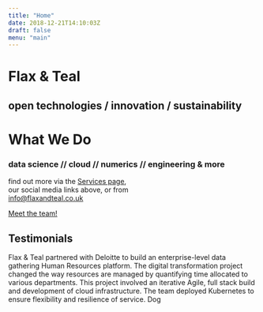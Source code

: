 ```yaml
---
title: "Home"
date: 2018-12-21T14:10:03Z
draft: false
menu: "main"
---
```


# Flax &amp; Teal

## open technologies / innovation / sustainability

# What We Do

### data science // cloud // numerics // engineering &amp; more 

find out more via the <a href='http://www.flaxandteal.co.uk/services/'>Services page</a>,<br/>our social media links above, or from<br/>
<a href='mailto:info@flaxandteal.co.uk'>info@flaxandteal.co.uk</a></br>
<p><a href='http://www.flaxandteal.co.uk/team'>Meet the team!</a></p>

## Testimonials 
Flax & Teal partnered with Deloitte to build an enterprise-level data gathering Human Resources platform. The digital transformation project changed the way resources are managed by quantifying time allocated to various departments. This project involved an iterative Agile, full stack build and development of cloud infrastructure. The team deployed Kubernetes to ensure flexibility and resilience of service. Dog 
